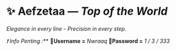 # ✨ Aefzetaa — _Top of the World_

_Elegance in every line - Precision in every step._

**❗* Info Penting :***
**👤Username =** _Nwraaq_
**🔐Password =** _1 / 3 / 333_
